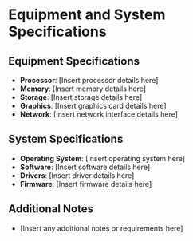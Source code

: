# Equipment and System Specifications

## Equipment Specifications

- **Processor**: [Insert processor details here]
- **Memory**: [Insert memory details here]
- **Storage**: [Insert storage details here]
- **Graphics**: [Insert graphics card details here]
- **Network**: [Insert network interface details here]

## System Specifications

- **Operating System**: [Insert operating system here]
- **Software**: [Insert software details here]
- **Drivers**: [Insert driver details here]
- **Firmware**: [Insert firmware details here]

## Additional Notes

- [Insert any additional notes or requirements here]